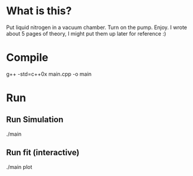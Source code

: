 # What is this?

Put liquid nitrogen in a vacuum chamber. Turn on the pump. Enjoy.
I wrote about 5 pages of theory, I might put them up later for reference :)

# Compile

g++ -std=c++0x main.cpp -o main

# Run

## Run Simulation

./main

## Run fit (interactive)

./main plot

